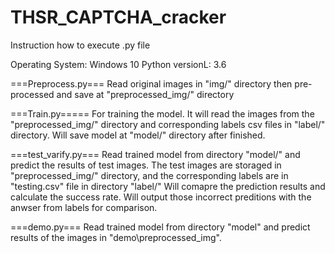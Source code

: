 # THSR_CAPTCHA_cracker
Instruction how to execute .py file

Operating System: Windows 10
Python versionL:  3.6

===Preprocess.py===
Read original images in "img/" directory then pre-processed and save at "preprocessed_img/" directory

===Train.py=====
For training the model. It will read the images from the "preprocessed_img/" directory and corresponding labels csv files in "label/" directory.
Will save model at "model/" directory after finished.

===test_varify.py===
Read trained model from directory "model/" and predict the results of test images.
The test images are storaged in "preprocessed_img/" directory, and the corresponding labels are in "testing.csv" file in directory "label/"
Will comapre the prediction results and calculate the success rate.
Will output those incorrect preditions with the anwser from labels for comparison.

===demo.py===
Read trained model from directory "model\" and predict results of the images in "demo\preprocessed_img\".
